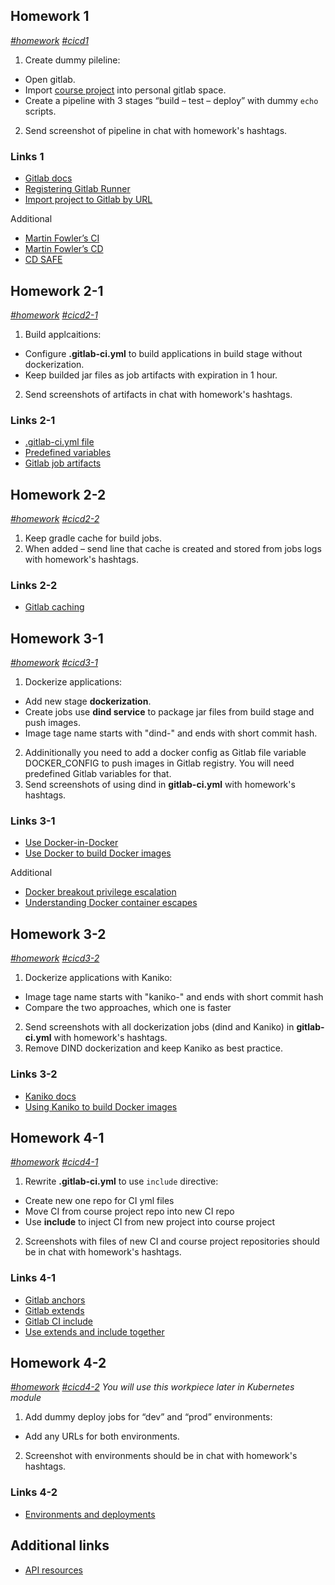 ## Homework 1
*[#homework]() [#cicd1]()*
1. Create dummy pileline:
- Open gitlab.
- Import [course project](https://github.com/tdevopsschool/course-project/tree/main) into personal gitlab space.
- Create a pipeline with 3 stages “build – test – deploy” with dummy `echo` scripts.
2. Send screenshot of pipeline in chat with homework's hashtags.

### Links 1
- [Gitlab docs](https://docs.gitlab.com)
- [Registering Gitlab Runner](https://docs.gitlab.com/runner/register/index.html)
- [Import project to Gitlab by URL](https://docs.gitlab.com/ee/user/project/import/repo_by_url.html)

Additional
- [Martin Fowler’s CI](https://martinfowler.com/articles/continuousIntegration.html)
- [Martin Fowler’s CD](https://martinfowler.com/bliki/ContinuousDelivery.html)
- [CD SAFE](https://v46.scaledagileframework.com/continuous-delivery-pipeline)

## Homework 2-1
*[#homework]() [#cicd2-1]()*
1. Build applcaitions:
- Configure **.gitlab-ci.yml** to build applications in build stage without dockerization.
- Keep builded jar files as job artifacts with expiration in 1 hour.
2. Send screenshots of artifacts in chat with homework's hashtags.

### Links 2-1
- [.gitlab-ci.yml file](https://docs.gitlab.com/ee/ci/yaml/gitlab_ci_yaml.html)
- [Predefined variables](https://docs.gitlab.com/ee/ci/variables/predefined_variables.html)
- [Gitlab job artifacts](https://docs.gitlab.com/ee/ci/pipelines/job_artifacts.html)

## Homework 2-2
*[#homework]() [#cicd2-2]()*
1. Keep gradle cache for build jobs.
2. When added – send line that cache is created and stored from jobs logs with homework's hashtags.

### Links 2-2
- [Gitlab caching](https://docs.gitlab.com/ee/ci/caching/)

## Homework 3-1
*[#homework]() [#cicd3-1]()*
1. Dockerize applications:
- Add new stage **dockerization**.
- Create jobs use **dind service** to package jar files from build stage and push images.
- Image tage name starts with "dind-" and ends with short commit hash.
2. Addinitionally you need to add a docker config as Gitlab file variable DOCKER_CONFIG to push images in Gitlab registry. You will need predefined Gitlab variables for that.
3. Send screenshots of using dind in **gitlab-ci.yml** with homework's hashtags.

### Links 3-1
- [Use Docker-in-Docker](https://docs.gitlab.com/ee/ci/docker/using_docker_build.html)
- [Use Docker to build Docker images](https://docs.gitlab.com/ee/ci/docker/using_docker_build.html)

Additional
- [Docker breakout privilege escalation](https://book.hacktricks.xyz/linux-hardening/privilege-escalation/docker-breakout/docker-breakout-privilege-escalation)
- [Understanding Docker container escapes](https://blog.trailofbits.com/2019/07/19/understanding-docker-container-escapes)

## Homework 3-2
*[#homework]() [#cicd3-2]()*
1. Dockerize applications with Kaniko:
- Image tage name starts with "kaniko-" and ends with short commit hash
- Compare the two approaches, which one is faster
2. Send screenshots with all dockerization jobs (dind and Kaniko) in **gitlab-ci.yml** with homework's hashtags.
3. Remove DIND dockerization and keep Kaniko as best practice.

### Links 3-2
- [Kaniko docs](https://github.com/GoogleContainerTools/kaniko)
- [Using Kaniko to build Docker images](https://docs.gitlab.com/ee/ci/docker/using_kaniko.html)

## Homework 4-1
*[#homework]() [#cicd4-1]()*
1. Rewrite **.gitlab-ci.yml** to use `include` directive:
- Create new one repo for CI yml files
- Move CI from course project repo into new CI repo
- Use **include** to inject CI from new project into course project
2. Screenshots with files of new CI and course project repositories should be in chat with homework's hashtags.

### Links 4-1
- [Gitlab anchors](https://docs.gitlab.com/ee/ci/yaml/yaml_optimization.html#anchors)
- [Gitlab extends](https://docs.gitlab.com/ee/ci/yaml/yaml_optimization.html#use-extends-to-reuse-configuration-sections)
- [Gitlab CI include](https://docs.gitlab.com/ee/ci/yaml/includes.html)
- [Use extends and include together](https://docs.gitlab.com/ee/ci/yaml/yaml_optimization.html#use-extends-and-include-together)

## Homework 4-2
*[#homework]() [#cicd4-2]()*
*You will use this workpiece later in Kubernetes module*
1. Add dummy deploy jobs for “dev” and “prod” environments:
- Add any URLs for both environments.
2. Screenshot with environments should be in chat with homework's hashtags.

### Links 4-2
- [Environments and deployments](https://docs.gitlab.com/ee/ci/environments/)

## Additional links
- [API resources](https://docs.gitlab.com/ee/api/api_resources.html)
